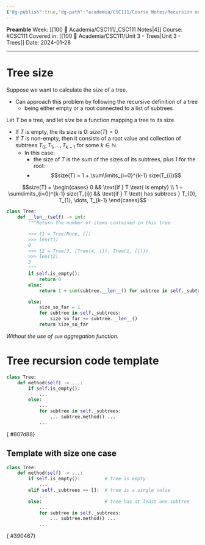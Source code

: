 ```yaml
---
{"dg-publish":true,"dg-path":"academia/CSC111/Course Notes/Recursion on Trees.md","permalink":"/academia/csc-111/course-notes/recursion-on-trees/","created":"2024-01-28T20:58:57.496-05:00","updated":"2024-02-03T23:01:40.554-05:00"}
---
```


**Preamble**
Week: [[100 📒 Academia/CSC111/_CSC111 Notes\|4]]
Course: #CSC111
Covered in: [[100 📒 Academia/CSC111/Unit 3 - Trees\|Unit 3 - Trees]]
Date: 2024-01-28

---
# Tree size

Suppose we want to calculate the size of a tree.
- Can approach this problem by following the recursive definition of a tree
	- being either empty or a root connected to a list of subtrees

Let $T$ be a tree, and let $size$ be a function mapping a tree to its size.
- If $T$ is empty, the its size is 0: $size(T) = 0$
- If $T$ is non-empty, then it consists of a root value and collection of subtrees $T_{0}, T_{1}, \dots, T_{k-1}$ for some $k \in \mathbb{N}$.
	- In this case:
		- the size of $T$ is the *sum* of the sizes of its subtrees, plus 1 for the root:
		- $$size(T) = 1 + \sum\limits_{i=0}^{k-1} size(T_{i})$$

$$size(T) = \begin{cases} 0 && \text{if } T \text{ is empty} \\ 1 + \sum\limits_{i=0}^{k-1} size(T_{i}) && \text{if } T \text{ has subtrees } T_{0}, T_{1}, \dots, T_{k-1} \end{cases}$$

```python
class Tree:
    def __len__(self) -> int:
        """Return the number of items contained in this tree.

        >>> t1 = Tree(None, [])
        >>> len(t1)
        0
        >>> t2 = Tree(3, [Tree(4, []), Tree(1, [])])
        >>> len(t2)
        3
        """
        if self.is_empty():
            return 0
        else:
            return 1 + sum(subtree.__len__() for subtree in self._subtrees)
```

```python
        else:
            size_so_far = 1
            for subtree in self._subtrees:
                size_so_far += subtree.__len__()
            return size_so_far
```
*Without the use of `sum` aggregation function.*

# Tree recursion code template

```python
class Tree:
    def method(self) -> ...:
        if self.is_empty():
            ...
        else:
            ...
            for subtree in self._subtrees:
                ... subtree.method() ...
            ...
```
{ #807d88}


## Template with size one case

```python
class Tree:
    def method(self) -> ...:
        if self.is_empty():         # tree is empty
            ...
        elif self._subtrees == []:  # tree is a single value
            ...
        else:                       # tree has at least one subtree
            ...
            for subtree in self._subtrees:
                ... subtree.method() ...
            ...
```
{ #390467}


